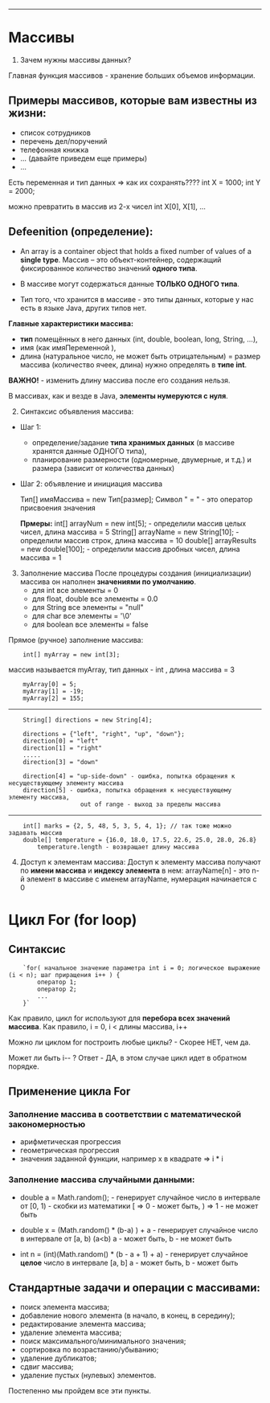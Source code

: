 
____________________________

# Массивы
1. Зачем нужны массивы данных?

Главная функция массивов - хранение больших объемов информации.

## Примеры массивов, которые вам известны из жизни:
- список сотрудников
- перечень дел/поручений
- телефонная книжка
- ... (давайте приведем еще примеры)
- ...


Есть переменная и тип данных => как их сохранять????
        int X = 1000;
        int Y = 2000;

можно превратить в массив из  2-х чисел
        int X[0], X[1], ...

## Defeenition (определение):
* An array is a container object that holds a fixed number of values of a **single type**. 
Массив – это объект-контейнер, содержащий фиксированное количество значений **одного типа**.

* В массиве могут содержаться данные **ТОЛЬКО ОДНОГО типа**.
* Тип того, что хранится в массиве - это типы данных, которые у нас есть в языке Java, других типов нет.


**Главные характеристики массива:**
- **тип** помещённых в него данных (int, double, boolean, long, String,  ...),
- имя (как имяПеременной ),
- длина (натуральное число, не может быть отрицательным) = размер массива (количество ячеек, длина)
  нужно определять в **типе int**.

**ВАЖНО!** - изменить длину массива после его создания нельзя.

В массивах, как и везде в Java, **элементы нумеруются с нуля**.

2. Синтаксис объявления массива:

- Шаг 1:
    - определение/задание **типа хранимых данных** (в массиве хранятся данные ОДНОГО типа),
    - планирование размерности (одномерные, двумерные, и т.д.) и размера (зависит от количества данных)

- Шаг 2: объявление и инициация массива

  Тип[] имяМассива = new Тип[размер];
  Символ " = " - это оператор присвоения значения

  **Прмеры:**
  int[] arrayNum = new int[5]; - определили массив целых чисел, длина массива = 5
  String[] arrayName = new String[10]; - определили массив строк, длина массива = 10
  double[] arrayResults = new double[100]; - определили массив дробных чисел, длина массива = 1

3. Заполнение массива
   После процедуры создания (инициализации) массива он наполнен **значениями по умолчанию**.
   - для int все элементы = 0
   - для float, double все элементы = 0.0
   - для String все элементы = "null"
   - для char все элементы = '\0'
   - для boolean все элементы = false


Прямое (ручное) заполнение массива:

		int[] myArray = new int[3]; 
массив называется myArray, тип данных - int , длина массива = 3

		myArray[0] = 5;
		myArray[1] = -19;
		myArray[2] = 155;
__________________

        String[] directions = new String[4];

        directions = {"left", "right", "up", "down"};
        direction[0] = "left"
        direction[1] = "right"
        .....
        direction[3] = "down"

        direction[4] = "up-side-down" - ошибка, попытка обращения к несуществующему элементу массива
        direction[5] - ошибка, попытка обращения к несуществующему элементу массива, 
                        out of range - выход за пределы массива
__________________

        int[] marks = {2, 5, 48, 5, 3, 5, 4, 1}; // так тоже можно задавать массив
        double[] temperature = {16.0, 18.0, 17.5, 22.6, 25.0, 28.0, 26.8}
            temperature.length - возвращает длину массива


4. Доступ к элементам массива:
   Доступ к элементу массива получают по **имени массива** и **индексу элемента** в нем:
   arrayName[n] - это n-й элемент в массиве с именем arrayName, нумерация начинается с 0

# Цикл For (for loop)

## Синтаксис
        `for( начальное значение параметра int i = 0; логическое выражение (i < n); шаг приращения i++ ) {
            оператор 1;
            оператор 2;
            ...
        }`

Как правило, цикл for используют для **перебора всех значений массива**.
Как правило, i = 0, i < длины массива, i++

Можно ли циклом for построить любые циклы? - Скорее НЕТ, чем да.

Может ли быть i-- ? Ответ - ДА, в этом случае цикл идет в обратном порядке.

## Применение цикла For

### Заполнение массива в соответствии с математической закономерностью
*    арифметическая прогрессия
*    геометрическая прогрессия
*    значения заданной функции, например x в квадрате => i * i

### Заполнение массива случайными данными:

* double a = Math.random(); - генерирует случайное число в интервале от [0, 1) - скобки из математики
  [ =>  0 - может быть, ) => 1 - не может быть

* double x = (Math.random() * (b-a) ) + a  - генерирует случайное число в интервале от [a, b) (a<b)
  a - может быть, b - не может быть

* int n = (int)(Math.random() * (b - a + 1) + a) - генерирует случайное **целое** число в интервале [a, b]
  a  - может быть, b  - может быть

## Стандартные задачи и операции с массивами:
  - поиск элемента массива;
  - добавление нового элемента (в начало, в конец, в середину);
  - редактирование элемента массива;
  - удаление элемента массива;
  - поиск максимального/минимального значения;
  - сортировка по возрастанию/убыванию;
  - удаление дубликатов;
  - сдвиг массива;
  - удаление пустых (нулевых) элементов.

Постепенно мы пройдем все эти пункты.